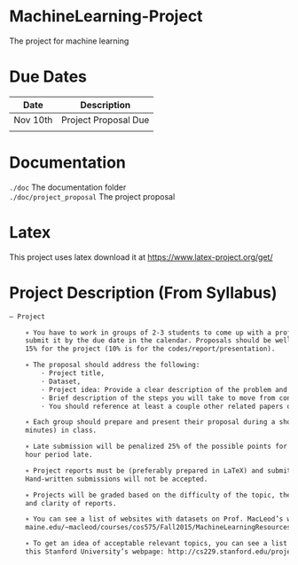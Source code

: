 # MachineLearning-Project
The project for machine learning

# Due Dates
|Date|Description|
|----|-----------|
|Nov 10th|Project Proposal Due|
|||

# Documentation
`./doc` The documentation folder  
`./doc/project_proposal` The project proposal

# Latex
This project uses latex download it at https://www.latex-project.org/get/

# Project Description (From Syllabus)
```txt
– Project

    ∗ You have to work in groups of 2-3 students to come up with a project idea, write a proposal and
    submit it by the due date in the calendar. Proposals should be well written and worth 5% of the
    15% for the project (10% is for the codes/report/presentation).

    ∗ The proposal should address the following:
        · Project title,
        · Dataset,
        · Project idea: Provide a clear description of the problem and your approach to solving it. This should be at least two paragraphs,
        · Brief description of the steps you will take to move from concept to validated approach,
        · You should reference at least a couple other related papers or web pages to your project topic.

    ∗ Each group should prepare and present their proposal during a short presentation (about 10
    minutes) in class.

    ∗ Late submission will be penalized 25% of the possible points for the entire submission for each 24
    hour period late.

    ∗ Project reports must be (preferably prepared in LaTeX) and submitted as a PDF file online.
    Hand-written submissions will not be accepted.

    ∗ Projects will be graded based on the difficulty of the topic, the achieved results, and completeness
    and clarity of reports.

    ∗ You can see a list of websites with datasets on Prof. MacLeod’s webpage: http://www.cs.usm.
    maine.edu/~macleod/courses/cos575/Fall2015/MachineLearningResources.html.

    ∗ To get an idea of acceptable relevant topics, you can see a list of projects and their reports on
    this Stanford University’s webpage: http://cs229.stanford.edu/projects2016.html.
```